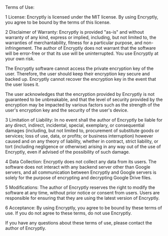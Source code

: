 Terms of Use:

1 License: Encryptly is licensed under the MIT license. By using Encryptly, you agree to be bound by the terms of this license.

2 Disclaimer of Warranty: Encryptly is provided "as-is" and without warranty of any kind, express or implied, including, but not limited to, the warranties of merchantability, fitness for a particular purpose, and non-infringement. The author of Encryptly does not warrant that the software will be error-free or that its use will be uninterrupted. You use Encryptly at your own risk.

The Encryptly software cannot access the private encryption key of the user. Therefore, the user should keep their encryption key secure and backed up. Encryptly cannot recover the encryption key in the event that the user loses it.

The user acknowledges that the encryption provided by Encryptly is not guaranteed to be unbreakable, and that the level of security provided by the encryption may be impacted by various factors such as the strength of the user's encryption key and the security of the user's device.

3 Limitation of Liability: In no event shall the author of Encryptly be liable for any direct, indirect, incidental, special, exemplary, or consequential damages (including, but not limited to, procurement of substitute goods or services; loss of use, data, or profits; or business interruption) however caused and on any theory of liability, whether in contract, strict liability, or tort (including negligence or otherwise) arising in any way out of the use of Encryptly, even if advised of the possibility of such damage.

4 Data Collection: Encryptly does not collect any data from its users. The software does not interact with any backend server other than Google servers, and all communication between Encryptly and Google servers is solely for the purpose of encrypting and decrypting Google Drive files.

5 Modifications: The author of Encryptly reserves the right to modify the software at any time, without prior notice or consent from users. Users are responsible for ensuring that they are using the latest version of Encryptly.

6 Acceptance: By using Encryptly, you agree to be bound by these terms of use. If you do not agree to these terms, do not use Encryptly.

If you have any questions about these terms of use, please contact the author of Encryptly.